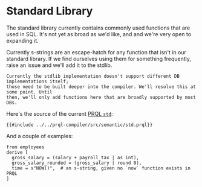 # Standard Library

The standard library currently contains commonly used functions that are used in
SQL. It's not yet as broad as we'd like, and and we're very open to expanding
it.

Currently s-strings are an escape-hatch for any function that isn't in our
standard library. If we find ourselves using them for something frequently,
raise an issue and we'll add it to the stdlib.

```admonish note
Currently the stdlib implementation doesn't support different DB implementations itself;
those need to be built deeper into the compiler. We'll resolve this at some point. Until
then, we'll only add functions here that are broadly supported by most DBs.
```

Here's the source of the current
[PRQL `std`](https://github.com/PRQL/prql/blob/main/prql-compiler/src/semantic/std.prql):

```prql_no_test
{{#include ../../prql-compiler/src/semantic/std.prql}}
```

And a couple of examples:

```prql
from employees
derive [
  gross_salary = (salary + payroll_tax | as int),
  gross_salary_rounded = (gross_salary | round 0),
  time = s"NOW()",  # an s-string, given no `now` function exists in PRQL
]
```
